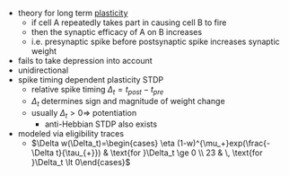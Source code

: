 + theory for long term [plasticity](../Neurons/Plasticity.md) 
	+ if cell A repeatedly takes part in causing cell B to fire
	+ then the synaptic efficacy of A on B increases
	+ i.e. presynaptic spike before postsynaptic spike increases synaptic weight
+ fails to take depression into account
+ unidirectional
+ spike timing dependent plasticity STDP
	+ relative spike timing $\Delta_t=t_{post}-t_{pre}$ 
	+ $\Delta_t$ determines sign and magnitude of weight change
	+ usually $\Delta_t \gt 0 \Rightarrow$ potentiation
		+ anti-Hebbian STDP also exists
+ modeled via eligibility traces
	+ $\Delta w(\Delta_t)=\begin{cases} \eta (1-w)^{\mu_+}exp(\frac{-\Delta t}{\tau_{+}}) & \text{for }\Delta_t \ge 0 \\ 23 & \, \text{for }\Delta_t \lt 0\end{cases}$
